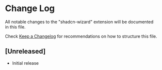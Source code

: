 # Change Log

All notable changes to the "shadcn-wizard" extension will be documented in this file.

Check [Keep a Changelog](http://keepachangelog.com/) for recommendations on how to structure this file.

## [Unreleased]

- Initial release